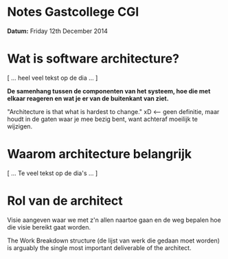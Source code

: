 # Notes Gastcollege CGI

__Datum:__ Friday 12th December 2014

# Wat is software architecture?
[ ... heel veel tekst op de dia ... ]

__De samenhang tussen de componenten van het systeem, hoe die met elkaar reageren en wat je er van de buitenkant van ziet.__

"Architecture is that what is hardest to change." xD <-- geen definitie, maar houdt in de gaten waar je mee bezig bent, want achteraf moeilijk te wijzigen.

# Waarom architecture belangrijk

[ ... Te veel tekst op de dia's ... ]

# Rol van de architect

Visie aangeven waar we met z'n allen naartoe gaan en de weg bepalen hoe die visie bereikt gaat worden.

The Work Breakdown structure (de lijst van werk die gedaan moet worden) is arguably the single most important deliverable of the architect.
